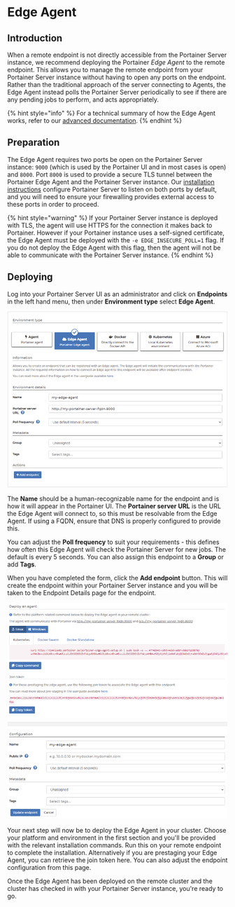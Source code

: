 # Edge Agent

## Introduction

When a remote endpoint is not directly accessible from the Portainer Server instance, we recommend deploying the Portainer _Edge Agent_ to the remote endpoint. This allows you to manage the remote endpoint from your Portainer Server instance without having to open any ports on the endpoint. Rather than the traditional approach of the server connecting to Agents, the Edge Agent instead polls the Portainer Server periodically to see if there are any pending jobs to perform, and acts appropriately.

{% hint style="info" %}
For a technical summary of how the Edge Agent works, refer to our [advanced documentation](../../../advanced/edge-agent.md).
{% endhint %}

## Preparation

The Edge Agent requires two ports be open on the Portainer Server instance: `9000` \(which is used by the Portainer UI and in most cases is open\) and `8000`. Port `8000` is used to provide a secure TLS tunnel between the Portainer Edge Agent and the Portainer Server instance. Our [installation instructions](../server/) configure Portainer Server to listen on both ports by default, and you will need to ensure your firewalling provides external access to these ports in order to proceed.

{% hint style="warning" %}
If your Portainer Server instance is deployed with TLS, the agent will use HTTPS for the connection it makes back to Portainer. However if your Portainer instance uses a self-signed certificate, the Edge Agent must be deployed with the `-e EDGE_INSECURE_POLL=1` flag. If you do not deploy the Edge Agent with this flag, then the agent will not be able to communicate with the Portainer Server instance.
{% endhint %}

## Deploying

Log into your Portainer Server UI as an administrator and click on **Endpoints** in the left hand menu, then under **Environment type** select **Edge Agent**.

![](../../../.gitbook/assets/edge-1.png)

The **Name** should be a human-recognizable name for the endpoint and is how it will appear in the Portainer UI. The **Portainer server URL** is the URL the Edge Agent will connect to, so this must be resolvable from the Edge Agent. If using a FQDN, ensure that DNS is properly configured to provide this.

You can adjust the **Poll frequency** to suit your requirements - this defines how often this Edge Agent will check the Portainer Server for new jobs. The default is every 5 seconds. You can also assign this endpoint to a **Group** or add **Tags**.

When you have completed the form, click the **Add endpoint** button. This will create the endpoint within your Portainer Server instance and you will be taken to the Endpoint Details page for the endpoint.

![](../../../.gitbook/assets/edge-2.png)

Your next step will now be to deploy the Edge Agent in your cluster. Choose your platform and environment in the first section and you'll be provided with the relevant installation commands. Run this on your remote endpoint to complete the installation. Alternatively if you are prestaging your Edge Agent, you can retrieve the join token here. You can also adjust the endpoint configuration from this page. 

Once the Edge Agent has been deployed on the remote cluster and the cluster has checked in with your Portainer Server instance, you're ready to go.

